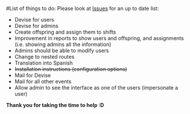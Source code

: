 #List of things to do:
Please look at [Issues](https://github.com/propedeutica/shift-reservation/issues) for an up to date list:
- Devise for users
- Devise for admins
- Create offspring and assign them to shifts
- Improvement in reports to show users and offspring, and assignments (i.e. showing admins all the information)
- Admins should be able to modify users
- Change to nested routes
- Translation into Spanish
- ~~Installation instructions (configuration options)~~
- Mail for Devise
- Mail for all other events
- Allow admin to see the interface as one of the users (impersonate a user)


**Thank you for taking the time to help :D**
